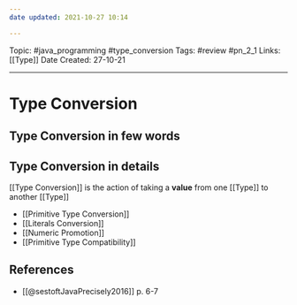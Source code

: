 ```yaml
---
date updated: 2021-10-27 10:14

---
```


Topic: #java_programming #type_conversion
Tags: #review #pn_2_1
Links: [[Type]]
Date Created: 27-10-21

---

# Type Conversion

## Type Conversion in few words

## Type Conversion in details

[[Type Conversion]] is the action of taking a **value** from one [[Type]] to another [[Type]]

- [[Primitive Type Conversion]]
- [[Literals Conversion]]
- [[Numeric Promotion]]
- [[Primitive Type Compatibility]]

## References

- [[@sestoftJavaPrecisely2016]] p. 6-7
